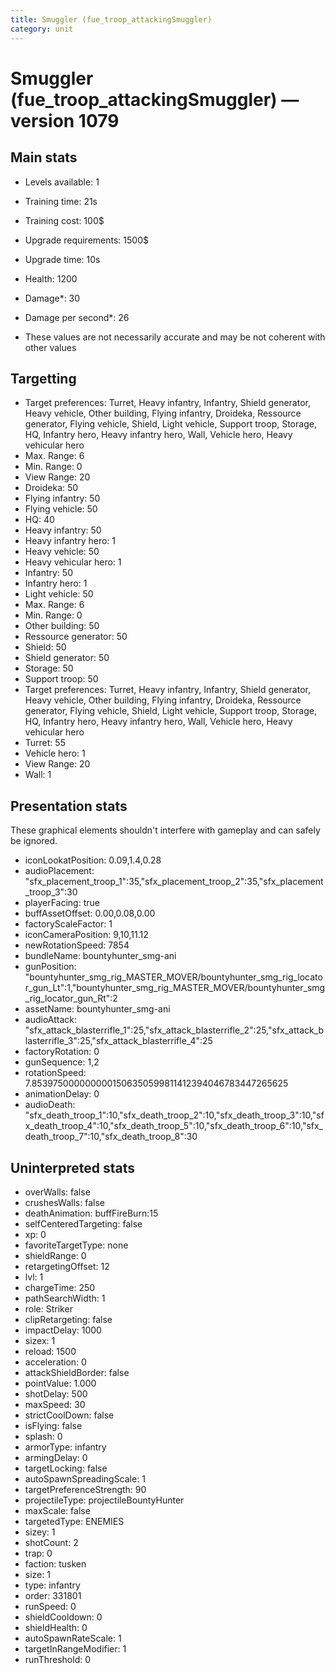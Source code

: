 ```yaml
---
title: Smuggler (fue_troop_attackingSmuggler)
category: unit
---
```


# Smuggler (fue_troop_attackingSmuggler) — version 1079

## Main stats

  * Levels available: 1
  * Training time: 21s
  * Training cost: 100$
  * Upgrade requirements: 1500$
  * Upgrade time: 10s
  * Health: 1200
  * Damage*: 30
  * Damage per second*: 26

* These values are not necessarily accurate and may be not coherent with other values

## Targetting

  * Target preferences: Turret, Heavy infantry, Infantry, Shield generator, Heavy vehicle, Other building, Flying infantry, Droideka, Ressource generator, Flying vehicle, Shield, Light vehicle, Support troop, Storage, HQ, Infantry hero, Heavy infantry hero, Wall, Vehicle hero, Heavy vehicular hero
  * Max. Range: 6
  * Min. Range: 0
  * View Range: 20
  * Droideka: 50
  * Flying infantry: 50
  * Flying vehicle: 50
  * HQ: 40
  * Heavy infantry: 50
  * Heavy infantry hero: 1
  * Heavy vehicle: 50
  * Heavy vehicular hero: 1
  * Infantry: 50
  * Infantry hero: 1
  * Light vehicle: 50
  * Max. Range: 6
  * Min. Range: 0
  * Other building: 50
  * Ressource generator: 50
  * Shield: 50
  * Shield generator: 50
  * Storage: 50
  * Support troop: 50
  * Target preferences: Turret, Heavy infantry, Infantry, Shield generator, Heavy vehicle, Other building, Flying infantry, Droideka, Ressource generator, Flying vehicle, Shield, Light vehicle, Support troop, Storage, HQ, Infantry hero, Heavy infantry hero, Wall, Vehicle hero, Heavy vehicular hero
  * Turret: 55
  * Vehicle hero: 1
  * View Range: 20
  * Wall: 1

## Presentation stats

These graphical elements shouldn't interfere with gameplay and can safely be ignored.

  * iconLookatPosition: 0.09,1.4,0.28
  * audioPlacement: "sfx_placement_troop_1":35,"sfx_placement_troop_2":35,"sfx_placement_troop_3":30
  * playerFacing: true
  * buffAssetOffset: 0.00,0.08,0.00
  * factoryScaleFactor: 1
  * iconCameraPosition: 9,10,11.12
  * newRotationSpeed: 7854
  * bundleName: bountyhunter_smg-ani
  * gunPosition: "bountyhunter_smg_rig_MASTER_MOVER/bountyhunter_smg_rig_locator_gun_Lt":1,"bountyhunter_smg_rig_MASTER_MOVER/bountyhunter_smg_rig_locator_gun_Rt":2
  * assetName: bountyhunter_smg-ani
  * audioAttack: "sfx_attack_blasterrifle_1":25,"sfx_attack_blasterrifle_2":25,"sfx_attack_blasterrifle_3":25,"sfx_attack_blasterrifle_4":25
  * factoryRotation: 0
  * gunSequence: 1,2
  * rotationSpeed: 7.8539750000000001506350599811412394046783447265625
  * animationDelay: 0
  * audioDeath: "sfx_death_troop_1":10,"sfx_death_troop_2":10,"sfx_death_troop_3":10,"sfx_death_troop_4":10,"sfx_death_troop_5":10,"sfx_death_troop_6":10,"sfx_death_troop_7":10,"sfx_death_troop_8":30

## Uninterpreted stats

  * overWalls: false
  * crushesWalls: false
  * deathAnimation: buffFireBurn:15
  * selfCenteredTargeting: false
  * xp: 0
  * favoriteTargetType: none
  * shieldRange: 0
  * retargetingOffset: 12
  * lvl: 1
  * chargeTime: 250
  * pathSearchWidth: 1
  * role: Striker
  * clipRetargeting: false
  * impactDelay: 1000
  * sizex: 1
  * reload: 1500
  * acceleration: 0
  * attackShieldBorder: false
  * pointValue: 1.000
  * shotDelay: 500
  * maxSpeed: 30
  * strictCoolDown: false
  * isFlying: false
  * splash: 0
  * armorType: infantry
  * armingDelay: 0
  * targetLocking: false
  * autoSpawnSpreadingScale: 1
  * targetPreferenceStrength: 90
  * projectileType: projectileBountyHunter
  * maxScale: false
  * targetedType: ENEMIES
  * sizey: 1
  * shotCount: 2
  * trap: 0
  * faction: tusken
  * size: 1
  * type: infantry
  * order: 331801
  * runSpeed: 0
  * shieldCooldown: 0
  * shieldHealth: 0
  * autoSpawnRateScale: 1
  * targetInRangeModifier: 1
  * runThreshold: 0

